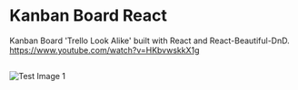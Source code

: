 # Kanban Board React

Kanban Board 'Trello Look Alike' built with React and React-Beautiful-DnD.
https://www.youtube.com/watch?v=HKbvwskkX1g

##
![Test Image 1](https://github.com/anesask/frello_v2/blob/master/client/src/images/Screenshot.jpg)

